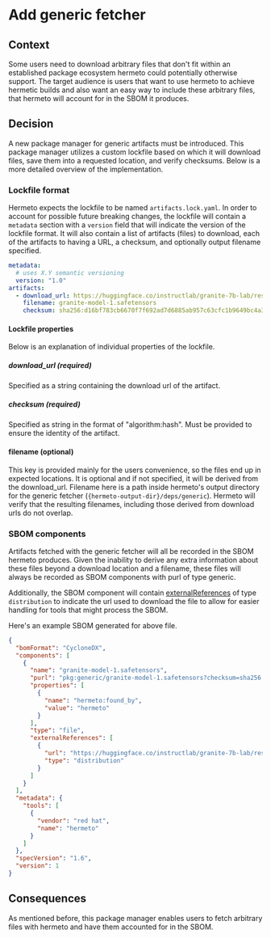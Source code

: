 # Add generic fetcher

## Context

Some users need to download arbitrary files that don't fit within an established package ecosystem hermeto could
potentially otherwise support. The target audience is users that want to use hermeto to achieve hermetic builds
and also want an easy way to include these arbitrary files, that hermeto will account for in the SBOM it produces.

## Decision

A new package manager for generic artifacts must be introduced. This package manager utilizes a custom
lockfile based on which it will download files, save them into a requested location, and verify checksums.
Below is a more detailed overview of the implementation.

### Lockfile format

Hermeto expects the lockfile to be named `artifacts.lock.yaml`.
In order to account for possible future breaking changes, the lockfile will contain a `metadata` section with a `version`
field that will indicate the version of the lockfile format. It will also contain a list of artifacts (files) to download,
each of the artifacts to having a URL, a checksum, and optionally output filename specified.

```yaml
metadata:
  # uses X.Y semantic versioning
  version: "1.0"
artifacts:
  - download_url: https://huggingface.co/instructlab/granite-7b-lab/resolve/main/model-00001-of-00003.safetensors?download=true
    filename: granite-model-1.safetensors
    checksum: sha256:d16bf783cb6670f7f692ad7d6885ab957c63cfc1b9649bc4a3ba1cfbdfd5230c
```

#### Lockfile properties

Below is an explanation of individual properties of the lockfile.

##### download_url (required)

Specified as a string containing the download url of the artifact.

##### checksum (required)

Specified as string in the format of "algorithm:hash". Must be provided to ensure the identity of the artifact.

#### filename (optional)

This key is provided mainly for the users convenience, so the files end up in expected locations. It is optional and if
not specified, it will be derived from the download_url. Filename here is a path inside hermeto's output directory for
the generic fetcher (`{hermeto-output-dir}/deps/generic`). Hermeto will verify that the resulting filenames, including those
derived from download urls do not overlap.

### SBOM components

Artifacts fetched with the generic fetcher will all be recorded in the SBOM hermeto produces. Given the inability to derive
any extra information about these files beyond a download location and a filename, these files will always be recorded
as SBOM components with purl of type generic.

Additionally, the SBOM component will contain [externalReferences] of type `distribution` to indicate the url used to download
the file to allow for easier handling for tools that might process the SBOM.

Here's an example SBOM generated for above file.

```json
{
  "bomFormat": "CycloneDX",
  "components": [
    {
      "name": "granite-model-1.safetensors",
      "purl": "pkg:generic/granite-model-1.safetensors?checksum=sha256:d16bf783cb6670f7f692ad7d6885ab957c63cfc1b9649bc4a3ba1cfbdfd5230c&download_url=https://huggingface.co/instructlab/granite-7b-lab/resolve/main/model-00001-of-00003.safetensors",
      "properties": [
        {
          "name": "hermeto:found_by",
          "value": "hermeto"
        }
      ],
      "type": "file",
      "externalReferences": [
        {
          "url": "https://huggingface.co/instructlab/granite-7b-lab/resolve/main/model-00001-of-00003.safetensors",
          "type": "distribution"
        }
      ]
    }
  ],
  "metadata": {
    "tools": [
      {
        "vendor": "red hat",
        "name": "hermeto"
      }
    ]
  },
  "specVersion": "1.6",
  "version": 1
}
```

## Consequences

As mentioned before, this package manager enables users to fetch arbitrary files with hermeto and have them accounted for
in the SBOM.

[externalReferences]: https://cyclonedx.org/docs/1.6/json/#components_items_externalReferences
